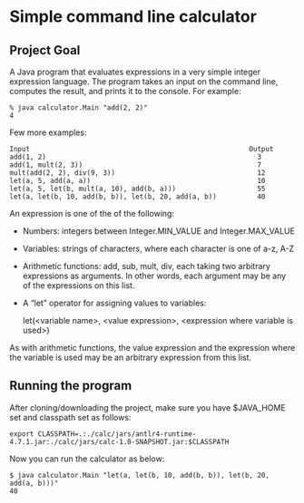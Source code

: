 # Simple command line calculator

## Project Goal

A Java program that evaluates expressions in a very simple integer expression language. The program takes an input
 on the command line, computes the result, and prints it to the console. For example:

    % java calculator.Main "add(2, 2)"
    4

Few more examples:

    Input                                                      Output
    add(1, 2)                                                    3
    add(1, mult(2, 3))                                           7
    mult(add(2, 2), div(9, 3))                                   12
    let(a, 5, add(a, a))                                         10
    let(a, 5, let(b, mult(a, 10), add(b, a)))                    55
    let(a, let(b, 10, add(b, b)), let(b, 20, add(a, b))          40

An expression is one of the of the following:
* Numbers: integers between Integer.MIN_VALUE and Integer.MAX_VALUE
* Variables: strings of characters, where each character is one of a-z, A-Z
* Arithmetic functions: add, sub, mult, div, each taking two arbitrary expressions as arguments. In other words, each argument may be any of the expressions on this list.
* A “let” operator for assigning values to variables:


    let(\<variable name\>, \<value expression\>, \<expression where variable is used\>)

As with arithmetic functions, the value expression and the expression where the variable is used may be an arbitrary expression from this list.

## Running the program

After cloning/downloading the project, make sure you have $JAVA_HOME set and classpath set as follows:

    export CLASSPATH=.:./calc/jars/antlr4-runtime-4.7.1.jar:./calc/jars/calc-1.0-SNAPSHOT.jar:$CLASSPATH

Now you can run the calculator as below:

    $ java calculator.Main "let(a, let(b, 10, add(b, b)), let(b, 20, add(a, b)))"
    40
